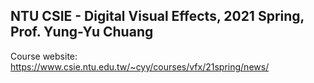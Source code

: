 
## NTU CSIE - Digital Visual Effects, 2021 Spring, Prof. Yung-Yu Chuang

Course website: https://www.csie.ntu.edu.tw/~cyy/courses/vfx/21spring/news/
